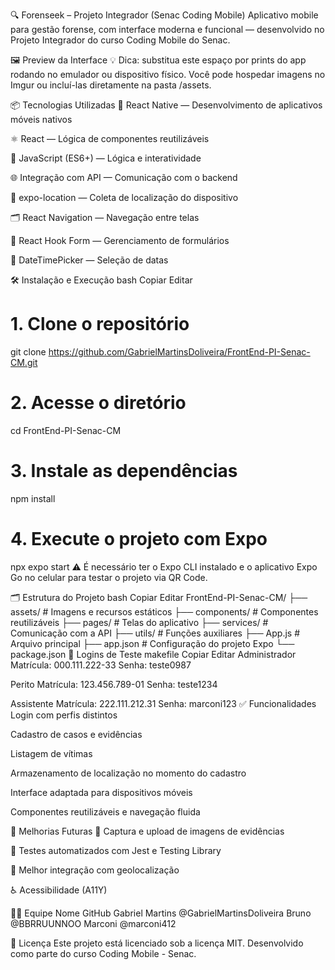 🔍 Forenseek – Projeto Integrador (Senac Coding Mobile)
Aplicativo mobile para gestão forense, com interface moderna e funcional — desenvolvido no Projeto Integrador do curso Coding Mobile do Senac.

🖼️ Preview da Interface
💡 Dica: substitua este espaço por prints do app rodando no emulador ou dispositivo físico. Você pode hospedar imagens no Imgur ou incluí-las diretamente na pasta /assets.

📦 Tecnologias Utilizadas
📱 React Native — Desenvolvimento de aplicativos móveis nativos

⚛️ React — Lógica de componentes reutilizáveis

🧠 JavaScript (ES6+) — Lógica e interatividade

🌐 Integração com API — Comunicação com o backend

📍 expo-location — Coleta de localização do dispositivo

🗂️ React Navigation — Navegação entre telas

🎯 React Hook Form — Gerenciamento de formulários

📆 DateTimePicker — Seleção de datas

🛠️ Instalação e Execução
bash
Copiar
Editar
# 1. Clone o repositório
git clone https://github.com/GabrielMartinsDoliveira/FrontEnd-PI-Senac-CM.git

# 2. Acesse o diretório
cd FrontEnd-PI-Senac-CM

# 3. Instale as dependências
npm install

# 4. Execute o projeto com Expo
npx expo start
⚠️ É necessário ter o Expo CLI instalado e o aplicativo Expo Go no celular para testar o projeto via QR Code.

🗂️ Estrutura do Projeto
bash
Copiar
Editar
FrontEnd-PI-Senac-CM/
├── assets/              # Imagens e recursos estáticos
├── components/          # Componentes reutilizáveis
├── pages/               # Telas do aplicativo
├── services/            # Comunicação com a API
├── utils/               # Funções auxiliares
├── App.js               # Arquivo principal
├── app.json             # Configuração do projeto Expo
└── package.json
🔐 Logins de Teste
makefile
Copiar
Editar
Administrador
Matrícula: 000.111.222-33
Senha: teste0987

Perito
Matrícula: 123.456.789-01
Senha: teste1234

Assistente
Matrícula: 222.111.212.31
Senha: marconi123
✅ Funcionalidades
Login com perfis distintos

Cadastro de casos e evidências

Listagem de vítimas

Armazenamento de localização no momento do cadastro

Interface adaptada para dispositivos móveis

Componentes reutilizáveis e navegação fluida

🚧 Melhorias Futuras
📸 Captura e upload de imagens de evidências

🧪 Testes automatizados com Jest e Testing Library

📍 Melhor integração com geolocalização

♿ Acessibilidade (A11Y)

👨‍💻 Equipe
Nome	GitHub
Gabriel Martins	@GabrielMartinsDoliveira
Bruno	@BBRRUUNNOO
Marconi	@marconi412

📄 Licença
Este projeto está licenciado sob a licença MIT.
Desenvolvido como parte do curso Coding Mobile - Senac.
